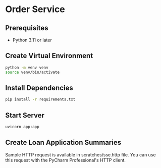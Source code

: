 # Order Service

## Prerequisites

- Python 3.11 or later

## Create Virtual Environment

```bash
python -m venv venv
source venv/bin/activate
```

## Install Dependencies

```bash
pip install -r requirements.txt
```

## Start Server
```bash
uvicorn app:app
```

## Create Loan Application Summaries

Sample HTTP request is available in scratches/sse.http file.
You can use this request with the PyCharm Professional's HTTP client.
